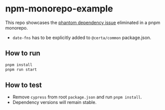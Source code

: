 # npm-monorepo-example

This repo showcases the [phantom dependency issue](https://rushjs.io/pages/advanced/phantom_deps/) eliminated in a pnpm monorepo. 

- `date-fns` has to be explicitly added to `@certa/common` package.json.

## How to run

```bash
pnpm install
pnpm run start
```

## How to test

- Remove `cypress` from root `package.json` and run `pnpm install`.
- Dependency versions will remain stable.

